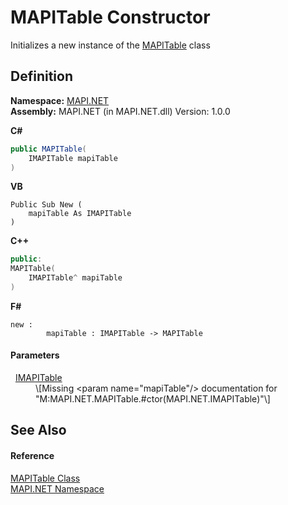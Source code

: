 # MAPITable Constructor


Initializes a new instance of the <a href="fa40f65f-c468-2f4f-aefc-ab5a19ba58ba.md">MAPITable</a> class



## Definition
**Namespace:** <a href="5bef4637-66f8-16d4-e5f4-4d0da57a1538.md">MAPI.NET</a>  
**Assembly:** MAPI.NET (in MAPI.NET.dll) Version: 1.0.0

**C#**
``` C#
public MAPITable(
	IMAPITable mapiTable
)
```
**VB**
``` VB
Public Sub New ( 
	mapiTable As IMAPITable
)
```
**C++**
``` C++
public:
MAPITable(
	IMAPITable^ mapiTable
)
```
**F#**
``` F#
new : 
        mapiTable : IMAPITable -> MAPITable
```



#### Parameters
<dl><dt>  <a href="06a9b727-f5d6-e992-c936-a2712197dcee.md">IMAPITable</a></dt><dd>\[Missing &lt;param name="mapiTable"/&gt; documentation for "M:MAPI.NET.MAPITable.#ctor(MAPI.NET.IMAPITable)"\]</dd></dl>

## See Also


#### Reference
<a href="fa40f65f-c468-2f4f-aefc-ab5a19ba58ba.md">MAPITable Class</a>  
<a href="5bef4637-66f8-16d4-e5f4-4d0da57a1538.md">MAPI.NET Namespace</a>  
